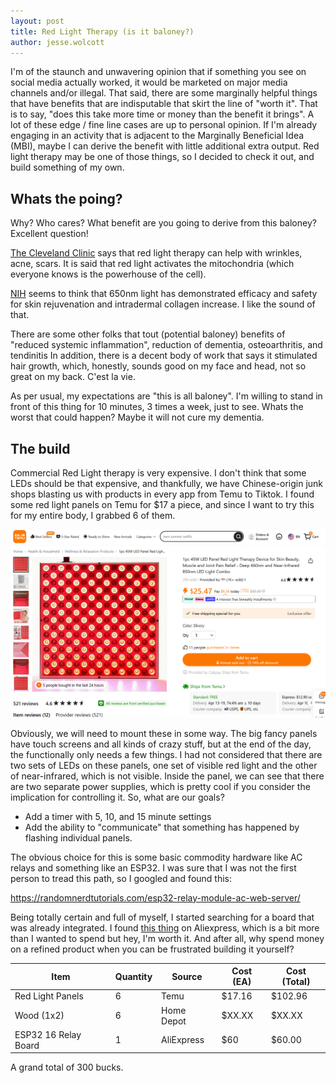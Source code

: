 ```yaml
---
layout: post
title: Red Light Therapy (is it baloney?)
author: jesse.wolcott
---
```


I'm of the staunch and unwavering opinion that if something you see on social media actually worked, it would be marketed on major media channels and/or illegal. That said, there are some marginally helpful things that have benefits that are indisputable that skirt the line of "worth it". That is to say, "does this take more time or money than the benefit it brings". A lot of these edge / fine line cases are up to personal opinion. If I'm already engaging in an activity that is adjacent to the Marginally Beneficial Idea (MBI), maybe I can derive the benefit with little additional extra output. Red light therapy may be one of those things, so I decided to check it out, and build something of my own.

## Whats the poing?

Why? Who cares? What benefit are you going to derive from this baloney? Excellent question! 

[The Cleveland Clinic](https://my.clevelandclinic.org/health/articles/22114-red-light-therapy) says that red light therapy can help with wrinkles, acne, scars. It is said that red light activates the mitochondria (which everyone knows is the powerhouse of the cell). 

[NIH](https://www.ncbi.nlm.nih.gov/pmc/articles/PMC3926176/) seems to think that 650nm light has demonstrated efficacy and safety for skin rejuvenation and intradermal collagen increase. I like the sound of that.

There are some other folks that tout (potential baloney) benefits of "reduced systemic inflammation", reduction of dementia, osteoarthritis, and tendinitis  In addition, there is a decent body of work that says it stimulated hair growth, which, honestly, sounds good on my face and head, not so great on my back. C'est la vie. 

As per usual, my expectations are "this is all baloney". I'm willing to stand in front of this thing for 10 minutes, 3 times a week, just to see. Whats the worst that could happen? Maybe it will not cure my dementia.

## The build

Commercial Red Light therapy is very expensive. I don't think that some LEDs should be that expensive, and thankfully, we have Chinese-origin junk shops blasting us with products in every app from Temu to Tiktok. I found some red light panels on Temu for $17 a piece, and since I want to try this for my entire body, I grabbed 6 of them. 

![Temu Junk 1](/assets/img/2024/04/temu-red-light.png)

Obviously, we will need to mount these in some way. The big fancy panels have touch screens and all kinds of crazy stuff, but at the end of the day, the functionally only needs a few things. I had not considered that there are two sets of LEDs on these panels, one set of visible red light and the other of near-infrared, which is not visible. Inside the panel, we can see that there are two separate power supplies, which is pretty cool if you consider the implication for controlling it. So, what are our goals?

* Add a timer with 5, 10, and 15 minute settings
* Add the ability to "communicate" that something has happened by flashing individual panels.

The obvious choice for this is some basic commodity hardware like AC relays and something like an ESP32. I was sure that I was not the first person to tread this path, so I googled and found this:

https://randomnerdtutorials.com/esp32-relay-module-ac-web-server/

Being totally certain and full of myself, I started searching for a board that was already integrated. I found [this thing](https://www.aliexpress.us/item/3256804095629006.html?gatewayAdapt=glo2usa4itemAdapt#nav-specification) on Aliexpress, which is a bit more than I wanted to spend but hey, I'm worth it. And after all, why spend money on a refined product when you can be frustrated building it yourself? 


| Item                 | Quantity | Source     | Cost (EA) | Cost (Total) | 
|----------------------|----------|------------|-----------|--------------|
| Red Light Panels     | 6        | Temu       | $17.16    | $102.96      |
| Wood (1x2)           | 6        | Home Depot | $XX.XX    | $XX.XX       |
| ESP32 16 Relay Board | 1        | AliExpress | $60       | $60.00       |

A grand total of 300 bucks. 